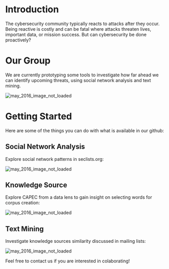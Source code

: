 # Introduction 

The cybersecurity community typically reacts to attacks after they occur. Being reactive is costly and can be fatal where attacks threaten lives, important data, or mission success. But can cybersecurity be done proactively?

# Our Group 

We are currently prototyping some tools to investigate how far ahead we can identify upcoming threats, using social network analysis and text mining. 

![may_2016_image_not_loaded](Websites/Project/perceive_roadmap.png)

# Getting Started

Here are some of the things you can do with what is available in our github:

## Social Network Analysis

Explore social network patterns in seclists.org:

![may_2016_image_not_loaded](Websites/Project/perceive_roadmap.png)

## Knowledge Source

Explore CAPEC from a data lens to gain insight on selecting words for corpus creation: 

![may_2016_image_not_loaded](attack_pattern_fields.png)

## Text Mining

Investigate knowledge sources similarity discussed in mailing lists:

![may_2016_image_not_loaded](lda_similarity.png)

Feel free to contact us if you are interested in colaborating! 


